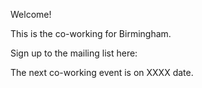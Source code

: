 Welcome!

This is the co-working for Birmingham. 

Sign up to the mailing list here:

The next co-working event is on XXXX date.
